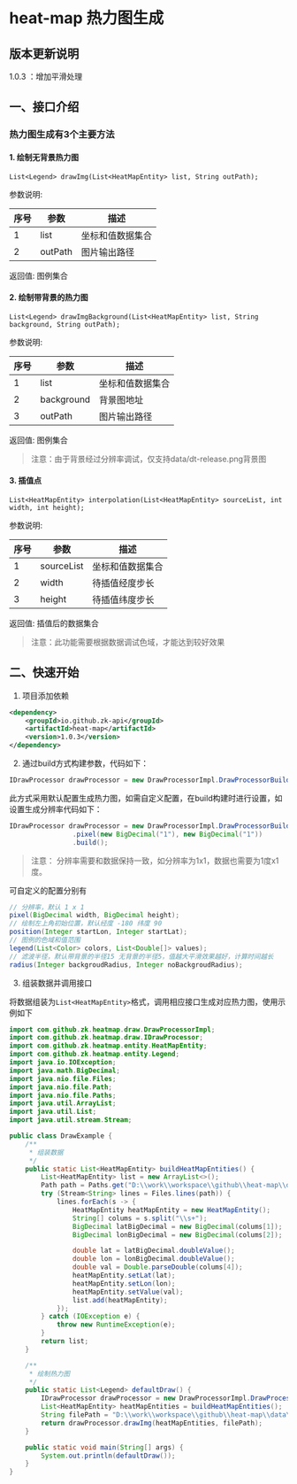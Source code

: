# heat-map 热力图生成
## 版本更新说明
1.0.3 ：增加平滑处理
## 一、接口介绍
### 热力图生成有3个主要方法
#### 1. 绘制无背景热力图
`List<Legend> drawImg(List<HeatMapEntity> list, String outPath);`

参数说明:

| 序号 | 参数      | 描述       |
|----|---------|----------|
| 1  | list    | 坐标和值数据集合 |
| 2  | outPath | 图片输出路径   |

返回值: 图例集合

#### 2. 绘制带背景的热力图
`List<Legend> drawImgBackground(List<HeatMapEntity> list, String background, String outPath);`

参数说明:

| 序号 | 参数     | 描述       |
|----|--------|----------|
| 1  | list   | 坐标和值数据集合 |
| 2  | background | 背景图地址    |
| 3  | outPath | 图片输出路径   |

返回值: 图例集合

> 注意：由于背景经过分辨率调试，仅支持data/dt-release.png背景图
#### 3. 插值点
`List<HeatMapEntity> interpolation(List<HeatMapEntity> sourceList, int width, int height);`

参数说明:

| 序号 | 参数     | 描述       |
|----|--------|----------|
| 1  | sourceList   | 坐标和值数据集合 |
| 2  | width | 待插值经度步长  |
| 3  | height | 待插值纬度步长  |

返回值: 插值后的数据集合
> 注意：此功能需要根据数据调试色域，才能达到较好效果

## 二、快速开始
1. 项目添加依赖
```xml
<dependency>
    <groupId>io.github.zk-api</groupId>
    <artifactId>heat-map</artifactId>
    <version>1.0.3</version>
</dependency>
```
2. 通过build方式构建参数，代码如下：
```java
IDrawProcessor drawProcessor = new DrawProcessorImpl.DrawProcessorBuilder().build();
```
此方式采用默认配置生成热力图，如需自定义配置，在build构建时进行设置，如设置生成分辨率代码如下：
```java
IDrawProcessor drawProcessor = new DrawProcessorImpl.DrawProcessorBuilder()
                .pixel(new BigDecimal("1"), new BigDecimal("1"))
                .build();
```
> 注意： 分辨率需要和数据保持一致，如分辨率为1x1，数据也需要为1度x1度。

可自定义的配置分别有
```java
// 分辨率，默认 1 x 1
pixel(BigDecimal width, BigDecimal height);
// 绘制左上角初始位置，默认经度 -180 纬度 90
position(Integer startLon, Integer startLat);
// 图例的色域和值范围
legend(List<Color> colors, List<Double[]> values);
// 滤波半径，默认带背景的半径15 无背景的半径5，值越大平滑效果越好，计算时间越长
radius(Integer backgroudRadius, Integer noBackgroudRadius);
```

3. 组装数据并调用接口

将数据组装为`List<HeatMapEntity>`格式，调用相应接口生成对应热力图，使用示例如下
```java
import com.github.zk.heatmap.draw.DrawProcessorImpl;
import com.github.zk.heatmap.draw.IDrawProcessor;
import com.github.zk.heatmap.entity.HeatMapEntity;
import com.github.zk.heatmap.entity.Legend;
import java.io.IOException;
import java.math.BigDecimal;
import java.nio.file.Files;
import java.nio.file.Path;
import java.nio.file.Paths;
import java.util.ArrayList;
import java.util.List;
import java.util.stream.Stream;

public class DrawExample {
    /**
     * 组装数据
     */
    public static List<HeatMapEntity> buildHeatMapEntities() {
        List<HeatMapEntity> list = new ArrayList<>();
        Path path = Paths.get("D:\\work\\workspace\\github\\heat-map\\data\\dop.DOP");
        try (Stream<String> lines = Files.lines(path)) {
            lines.forEach(s -> {
                HeatMapEntity heatMapEntity = new HeatMapEntity();
                String[] colums = s.split("\\s+");
                BigDecimal latBigDecimal = new BigDecimal(colums[1]);
                BigDecimal lonBigDecimal = new BigDecimal(colums[2]);

                double lat = latBigDecimal.doubleValue();
                double lon = lonBigDecimal.doubleValue();
                double val = Double.parseDouble(colums[4]);
                heatMapEntity.setLat(lat);
                heatMapEntity.setLon(lon);
                heatMapEntity.setValue(val);
                list.add(heatMapEntity);
            });
        } catch (IOException e) {
            throw new RuntimeException(e);
        }
        return list;
    }

    /**
     * 绘制热力图
     */
    public static List<Legend> defaultDraw() {
        IDrawProcessor drawProcessor = new DrawProcessorImpl.DrawProcessorBuilder().build();
        List<HeatMapEntity> heatMapEntities = buildHeatMapEntities();
        String filePath = "D:\\work\\workspace\\github\\heat-map\\data\\outpic\\1.png";
        return drawProcessor.drawImg(heatMapEntities, filePath);
    }

    public static void main(String[] args) {
        System.out.println(defaultDraw());
    }
}
```

